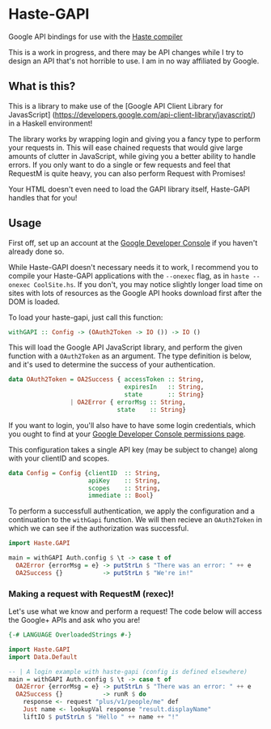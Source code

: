 Haste-GAPI
==========

Google API bindings for use with the [Haste compiler](http://haste-lang.org)

This is a work in progress, and there may be API changes while I try to design
an API that's not horrible to use. I am in no way affiliated by Google.

What is this?
-----
This is a library to make use of the [Google API Client Library for JavasScript]
(https://developers.google.com/api-client-library/javascript/) in a Haskell
environment!

The library works by wrapping login and giving you a fancy type
to perform your requests in. This will ease chained requests that would
give large amounts of clutter in JavaScript, while giving you a better ability
to handle errors. If you only want to do a single or few requests and
feel that RequestM is quite heavy, you can also perform Request with Promises!

Your HTML doesn't even need to load the GAPI library itself, Haste-GAPI
handles that for you!


Usage
-----
First off, set up an account at the [Google Developer Console](https://console.developers.google.com/)
 if you haven't already done so.

While Haste-GAPI doesn't necessary needs it to work, I recommend you to
compile your Haste-GAPI applications with the `--onexec` flag, as in
`haste --onexec CoolSite.hs`. If you don't, you may notice slightly longer
load time on sites with lots of resources as the Google API hooks download
first after the DOM is loaded.

To load your haste-gapi, just call this function:
```haskell
withGAPI :: Config -> (OAuth2Token -> IO ()) -> IO ()
```

This will load the Google API JavaScript library, and perform the given
function with a `OAuth2Token` as an argument. The type definition is below,
and it's used to determine the success of your authentication.

```haskell
data OAuth2Token = OA2Success { accessToken :: String,
                                expiresIn   :: String,
                                state       :: String}
                 | OA2Error { errorMsg :: String,
                              state    :: String}
```

If you want to login, you'll also have to have some login credentials,
which you ought to find at your [Google Developer Console permissions page](https://console.developers.google.com/permissions/).

This configuration takes a single API key (may be subject to change) along
with your clientID and scopes.

```haskell
data Config = Config {clientID  :: String,
                      apiKey    :: String,
                      scopes    :: String,
                      immediate :: Bool}
```

To perform a successfull authentication, we apply the configuration and
a continuation to the `withGapi` function. We will then recieve
an `OAuth2Token` in which we can see if the authorization was successful.

```haskell
import Haste.GAPI

main = withGAPI Auth.config $ \t -> case t of
  OA2Error {errorMsg = e} -> putStrLn $ "There was an error: " ++ e
  OA2Success {}           -> putStrLn $ "We're in!"
```

### Making a request with RequestM (rexec)!

Let's use what we know and perform a request! The code below will access
the Google+ APIs and ask who you are!

```haskell
{-# LANGUAGE OverloadedStrings #-}

import Haste.GAPI
import Data.Default

-- | A login example with haste-gapi (config is defined elsewhere)
main = withGAPI Auth.config $ \t -> case t of
  OA2Error {errorMsg = e} -> putStrLn $ "There was an error: " ++ e
  OA2Success {}           -> runR $ do
    response <- request "plus/v1/people/me" def
    Just name <- lookupVal response "result.displayName"
    liftIO $ putStrLn $ "Hello " ++ name ++ "!"
```
